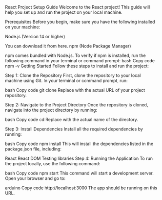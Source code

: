 React Project Setup Guide
Welcome to the React project! This guide will help you set up and run the project on your local machine.

Prerequisites
Before you begin, make sure you have the following installed on your machine:

Node.js (Version 14 or higher)

You can download it from here.
npm (Node Package Manager)

npm comes bundled with Node.js. To verify if npm is installed, run the following command in your terminal or command prompt:
bash
Copy code
npm -v
Getting Started
Follow these steps to install and run the project:

Step 1: Clone the Repository
First, clone the repository to your local machine using Git. In your terminal or command prompt, run:

bash
Copy code
git clone <your-repository-url>
Replace <your-repository-url> with the actual URL of your project repository.

Step 2: Navigate to the Project Directory
Once the repository is cloned, navigate into the project directory by running:

bash
Copy code
cd <your-project-directory>
Replace <your-project-directory> with the actual name of the directory.

Step 3: Install Dependencies
Install all the required dependencies by running:

bash
Copy code
npm install
This will install the dependencies listed in the package.json file, including:

React
React DOM
Testing libraries
Step 4: Running the Application
To run the project locally, use the following command:

bash
Copy code
npm start
This command will start a development server. Open your browser and go to:

arduino
Copy code
http://localhost:3000
The app should be running on this URL.
